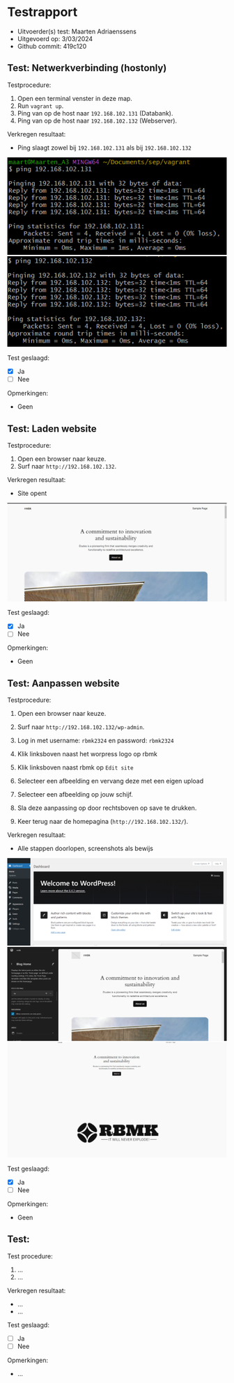 # Testrapport

- Uitvoerder(s) test: Maarten Adriaenssens
- Uitgevoerd op: 3/03/2024
- Github commit: 419c120

## Test: Netwerkverbinding (hostonly)

Testprocedure:

1. Open een terminal venster in deze map.
2. Run `vagrant up`.
3. Ping van op de host naar `192.168.102.131` (Databank).
4. Ping van op de host naar `192.168.102.132` (Webserver).

Verkregen resultaat:

- Ping slaagt zowel bij `192.168.102.131` als bij `192.168.102.132`

<!-- Voeg hier eventueel een screenshot van het verkregen resultaat in. -->

![Ping 192.168.102.131](./img/Test/Test-1_Ping-131.png)
![Ping 192.168.102.132](./img/Test/Test-1_Ping-132.png)

Test geslaagd:

- [x] Ja
- [ ] Nee

Opmerkingen:

- Geen

## Test: Laden website

Testprocedure:

1. Open een browser naar keuze.
2. Surf naar `http://192.168.102.132`.

Verkregen resultaat:

- Site opent

<!-- Voeg hier eventueel een screenshot van het verkregen resultaat in. -->

![Webiste view](./img/Test/Test-2_Website.png)

Test geslaagd:

- [x] Ja
- [ ] Nee

Opmerkingen:

- Geen

## Test: Aanpassen website

Testprocedure:

1. Open een browser naar keuze.
2. Surf naar `http://192.168.102.132/wp-admin`.
3. Log in met username: `rbmk2324` en password: `rbmk2324`
4. Klik linksboven naast het worpress logo op rbmk


5. Klik linksboven naast rbmk op `Edit site`

6. Selecteer een afbeelding en vervang deze met een eigen upload


7. Selecteer een afbeelding op jouw schijf.
8. Sla deze aanpassing op door rechtsboven op save te drukken.
9. Keer terug naar de homepagina (`http://192.168.102.132/`).


Verkregen resultaat:

- Alle stappen doorlopen, screenshots als bewijs

<!-- Voeg hier eventueel een screenshot van het verkregen resultaat in. -->

![Aangmelden Admin](./img/Test/Test-3_AdminLogin.png)
![Aanpaswindow site](./img/Test/Test-3_EditView.png)
![Website met veranderde afbeelding](./img/Test/Test-3_ChangedPicture.png)

Test geslaagd:

- [x] Ja
- [ ] Nee

Opmerkingen:

- Geen

## Test: <!-- Omschrijving test. -->

Test procedure:

1. ...
2. ...

Verkregen resultaat:

- ...
- ...

<!-- Voeg hier eventueel een screenshot van het verkregen resultaat in. -->

Test geslaagd:

- [ ] Ja
- [ ] Nee

Opmerkingen:

- ... 